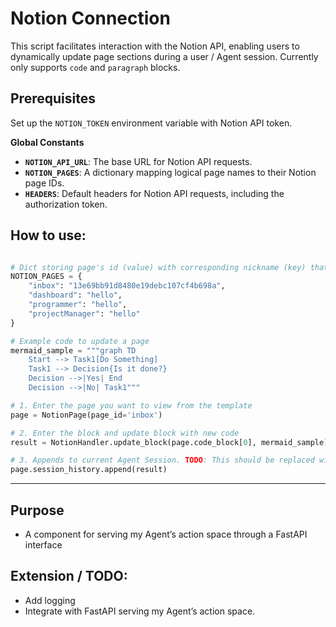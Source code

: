 # Notion Connection

This script facilitates interaction with the Notion API, enabling users to dynamically update page sections during a user / Agent session. 
Currently only supports `code` and `paragraph` blocks. 

## Prerequisites
Set up the `NOTION_TOKEN` environment variable with Notion API token. 

**Global Constants**

- **`NOTION_API_URL`**: The base URL for Notion API requests.
- **`NOTION_PAGES`**: A dictionary mapping logical page names to their Notion page IDs.
- **`HEADERS`**: Default headers for Notion API requests, including the authorization token.
  
## How to use:
```python

# Dict storing page's id (value) with corresponding nickname (key) that is accessible by my Agent.
NOTION_PAGES = {
    "inbox": "13e69bb91d8480e19debc107cf4b698a", 
    "dashboard": "hello", 
    "programmer": "hello",
    "projectManager": "hello"
}

# Example code to update a page
mermaid_sample = """graph TD
    Start --> Task1[Do Something]
    Task1 --> Decision{Is it done?}
    Decision -->|Yes| End
    Decision -->|No| Task1"""

# 1. Enter the page you want to view from the template
page = NotionPage(page_id='inbox')

# 2. Enter the block and update block with new code
result = NotionHandler.update_block(page.code_block[0], mermaid_sample)

# 3. Appends to current Agent Session. TODO: This should be replaced with Logging
page.session_history.append(result)
```
---
## Purpose 
- A component for serving my Agent’s action space through a FastAPI interface

## Extension / TODO:

- Add logging
- Integrate with FastAPI serving my Agent’s action space.
  
